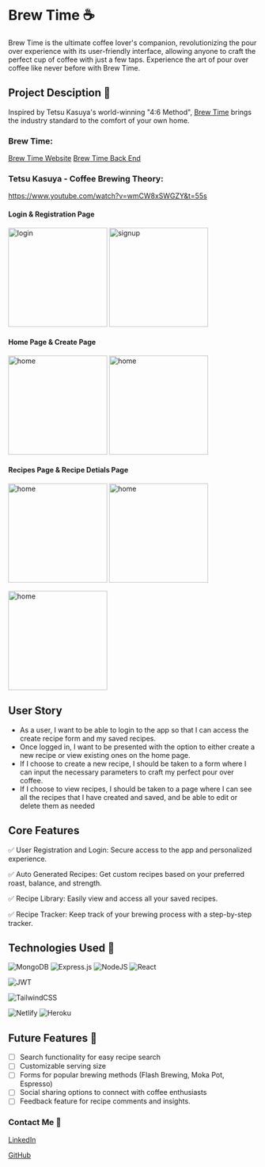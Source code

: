 # Brew Time ☕

Brew Time is the ultimate coffee lover's companion, revolutionizing the pour over experience with its user-friendly interface, allowing anyone to craft the perfect cup of coffee with just a few taps. Experience the art of pour over coffee like never before with Brew Time.

## Project Desciption 🚀
Inspired by Tetsu Kasuya's world-winning "4:6 Method", [Brew Time](https://main--brewtime.netlify.app) brings the industry standard to the comfort of your own home.

### Brew Time:
[Brew Time Website](https://main--brewtime.netlify.app)
[Brew Time Back End](https://github.com/luigibustos/capstone_backend)

### Tetsu Kasuya - Coffee Brewing Theory: 
https://www.youtube.com/watch?v=wmCW8xSWGZY&t=55s

#### Login & Registration Page
<img src="https://user-images.githubusercontent.com/102126687/216893327-6fed15b7-059f-4d80-b7ad-f74af80b17ca.PNG" alt="login" style="width:200px;"/> <img src="https://user-images.githubusercontent.com/102126687/216893353-ce62e220-8bb2-47d8-9183-427c6c75adcf.PNG" alt="signup" style="width:200px;"/>

#### Home Page & Create Page
<img src="https://user-images.githubusercontent.com/102126687/216893763-e77f4335-873f-49ed-b65d-72824bd3c4c3.PNG" alt="home" style="width:200px;"/> <img src="https://user-images.githubusercontent.com/102126687/216893915-c2372a26-2ec2-4925-b554-0ddb7d2b721a.PNG" alt="home" style="width:200px;"/>

#### Recipes Page & Recipe Detials Page
<img src="https://user-images.githubusercontent.com/102126687/216894111-049ba301-67e0-4b49-b7c4-ddd3b5bfa7a8.PNG" alt="home" style="width:200px;"/> <img src="https://user-images.githubusercontent.com/102126687/216894137-c1a2a4d4-fd0d-4a9e-92fd-f0c2c893dc21.PNG" alt="home" style="width:200px;"/>

<img src="https://user-images.githubusercontent.com/102126687/216894152-f8de0389-c3c9-47d3-badb-471e666e3130.PNG" alt="home" style="width:200px;"/>

## User Story

- As a user, I want to be able to login to the app so that I can access the create recipe form and my saved recipes. 
- Once logged in, I want to be presented with the option to either create a new recipe or view existing ones on the home page. 
- If I choose to create a new recipe, I should be taken to a form where I can input the necessary parameters to craft my perfect pour over coffee. 
- If I choose to view recipes, I should be taken to a page where I can see all the recipes that I have created and saved, and be able to edit or delete them as needed

## Core Features 

✅ User Registration and Login: Secure access to the app and personalized experience.

✅ Auto Generated Recipes: Get custom recipes based on your preferred roast, balance, and strength.

✅ Recipe Library: Easily view and access all your saved recipes.

✅ Recipe Tracker: Keep track of your brewing process with a step-by-step tracker.


## Technologies Used 🔧


![MongoDB](https://img.shields.io/badge/MongoDB-%234ea94b.svg?style=for-the-badge&logo=mongodb&logoColor=white) ![Express.js](https://img.shields.io/badge/express.js-%23404d59.svg?style=for-the-badge&logo=express&logoColor=%2361DAFB) ![NodeJS](https://img.shields.io/badge/node.js-6DA55F?style=for-the-badge&logo=node.js&logoColor=white) ![React](https://img.shields.io/badge/react-%2320232a.svg?style=for-the-badge&logo=react&logoColor=%2361DAFB)

![JWT](https://img.shields.io/badge/JWT-black?style=for-the-badge&logo=JSON%20web%20tokens)

![TailwindCSS](https://img.shields.io/badge/tailwindcss-%2338B2AC.svg?style=for-the-badge&logo=tailwind-css&logoColor=white)

![Netlify](https://img.shields.io/badge/netlify-%23000000.svg?style=for-the-badge&logo=netlify&logoColor=#00C7B7) ![Heroku](https://img.shields.io/badge/heroku-%23430098.svg?style=for-the-badge&logo=heroku&logoColor=white)

## Future Features 🔭
- [ ] Search functionality for easy recipe search
- [ ] Customizable serving size
- [ ] Forms for popular brewing methods (Flash Brewing, Moka Pot, Espresso)
- [ ] Social sharing options to connect with coffee enthusiasts
- [ ] Feedback feature for recipe comments and insights.

### Contact Me 📠
[LinkedIn](https://www.linkedin.com/in/luigibustos/)

[GitHub](https://github.com/luigibustos)
